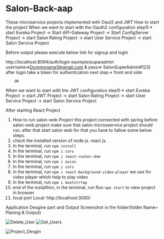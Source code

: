 # Salon-Back-aap

These microservice projects implemented with Oaut2 and JWT
How to start the project
When we want to start with the Oauth2 configuration
step1)-> start Eureka Project
-> Start API-Gateway Project
-> Start ConfigServer Project
-> start Salon Rating Project
-> start User Service Project
-> start Salon Service Project

Before output please execute below link for signup and login

http://localhost:8094/auth/login
eaxmple(suparadmin username=>Dummyname1@gmail.com  & pass=> SalonSuperAdmin#123)
after login take a token for authentication
next step-> front end side

		OR
		
When we want to start with the JWT configuration
step1)-> start Eureka Project
-> start JWT Project
-> start Salon Rating Project
-> start User Service Project
-> start Salon Service Project

After starting React Project

  1) How to run salon-web Project this project connected with spring before salon-web project make sure that salon microseervice project should run. after that start salon web for that you have to fallow some below steps.
  2) check the installed version of node js. react js.
  3) In the terminal, run `npm install`
  4) In the terminal, run `npm i cors`
  5) In the terminal, run `npm i react-router-dom`
  6) In the terminal, run `npm i axios`
  7) In the terminal, run `npm i cors`
  8) In the terminal, run `npm i react-background-video-player` we use for video player which help to play video
  9) In the terminal, run `npm i bootstrtap`
  10) end of the installtion,  in the terminal, run Run `npm start` to view project in browser
  11) local port  Local:            http://localhost:3000/




Application Desgine part and Output Screenshot in the folder(folder Name= Planing & Output)

![Delete_User](https://github.com/TrickAndTrack/Salon-Back-aap/assets/73180409/acc1e60d-a9dc-4086-b756-ac8c420ab20c)
![Get_Users](https://github.com/TrickAndTrack/Salon-Back-aap/assets/73180409/ff813465-e882-4a15-9443-35c9bb1088e2)

![Project_Desgin](https://github.com/TrickAndTrack/Salon-Back-aap/assets/73180409/d7ff76a9-e5f2-453b-84df-1b34a1065504)


